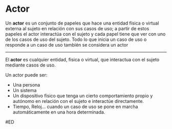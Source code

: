 # Actor
Un **actor** es un conjunto de papeles que hace una entidad física o virtual externa al sujeto en relación con sus casos de uso; a partir de estos papeles el actor interactúa con el sujeto y cada papel tiene que ver con uno de los casos de uso del sujeto. Todo lo que inicia un caso de uso o responde a un caso de uso también se considera un actor
***
El **actor** es cualquier entidad, fisica o virtual, que interactua con el sujeto mediante casos de uso.

Un actor puede ser:
- Una persona
- Un sistema
- Un dispositivo físico que tenga un cierto comportamiento propio y autónomo en relación con el sujeto e interactúe directamente.
- Tiempo, Reloj... cuando un caso de uso se pone en marcha automáticamente en una hora determinada.

#ED 
